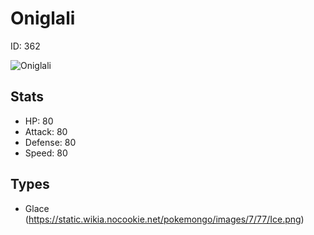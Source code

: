 # Oniglali


ID: 362

![](https://raw.githubusercontent.com/PokeAPI/sprites/master/sprites/pokemon/other/official-artwork/362.png "Oniglali")

## Stats


 - HP: 80
 - Attack: 80
 - Defense: 80
 - Speed: 80

## Types


 - Glace (https://static.wikia.nocookie.net/pokemongo/images/7/77/Ice.png)
